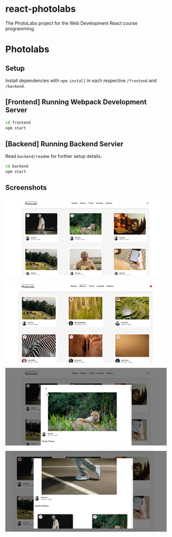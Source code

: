 # react-photolabs
The PhotoLabs project for the Web Development React course programming.

# Photolabs

## Setup

Install dependencies with `npm install` in each respective `/frontend` and `/backend`.

## [Frontend] Running Webpack Development Server

```sh
cd frontend
npm start
```

## [Backend] Running Backend Servier

Read `backend/readme` for further setup details.

```sh
cd backend
npm start
```
## Screenshots

![Main View](https://raw.githubusercontent.com/DaftTrash97/PhotoLabs1/c0a82c655880e84e6b476e1eccc14092734a9459/docs/mainView.png)

![Nature Topic View With Favorites Selected](https://raw.githubusercontent.com/DaftTrash97/PhotoLabs1/c0a82c655880e84e6b476e1eccc14092734a9459/docs/NatureTopicWithFavorites.png)

![Modal View](https://raw.githubusercontent.com/DaftTrash97/PhotoLabs1/c0a82c655880e84e6b476e1eccc14092734a9459/docs/modalView.png)

![Modal Similar Photos View](https://raw.githubusercontent.com/DaftTrash97/PhotoLabs1/c0a82c655880e84e6b476e1eccc14092734a9459/docs/modalSimilarPhotosView.png)